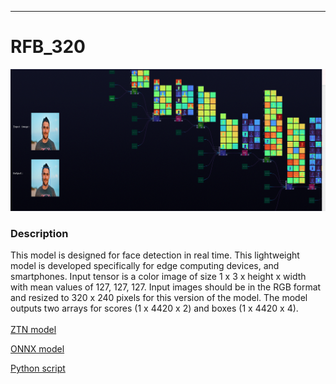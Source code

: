 ***

# **RFB_320**

<img src="RFB_320.gif">

### Description

This model is designed for face detection in real time. This lightweight model is developed specifically for edge computing devices, and smartphones. Input tensor is a color image of size 1 x 3 x height x width with mean values of 127, 127, 127. Input images should be in the RGB format and resized to 320 x 240 pixels for this version of the model. The model outputs two arrays for scores (1 x 4420 x 2) and boxes (1 x 4420 x 4).
<br /><br />
[ZTN model](ztn/RFB_320.ztn)

[ONNX model](version-RFB-320.onnx)

[Python script](RFB_320.py)
<br /><br />

